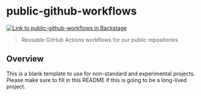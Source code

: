 # public-github-workflows

[![Link to public-github-workflows in Backstage](https://img.shields.io/static/v1?label=Backstage&message=public-github-workflows&color=blue)](https://backstage.iad.w10e.com/catalog/default/component/public-github-workflows)

> Reusable GitHub Actions workflows for our public repositories

## Overview

This is a blank template to use for non-standard and experimental projects.
Please make sure to fill in this README if this is going to be a long-lived
project.
